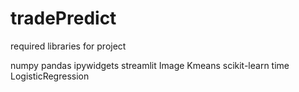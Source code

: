# tradePredict
required libraries for project

numpy pandas ipywidgets streamlit Image Kmeans scikit-learn time LogisticRegression
